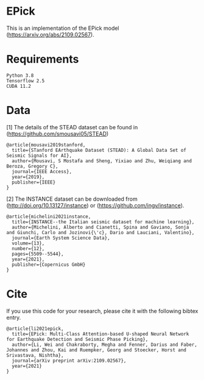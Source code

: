 # EPick
This is an implementation of the EPick model (https://arxiv.org/abs/2109.02567).

# Requirements
```
Python 3.8
Tensorflow 2.5
CUDA 11.2
```
# Data
[1] The details of the STEAD dataset can be found in (https://github.com/smousavi05/STEAD)
```
@article{mousavi2019stanford,
  title={STanford EArthquake Dataset (STEAD): A Global Data Set of Seismic Signals for AI},
  author={Mousavi, S Mostafa and Sheng, Yixiao and Zhu, Weiqiang and Beroza, Gregory C},
  journal={IEEE Access},
  year={2019},
  publisher={IEEE}
}
```

[2] The INSTANCE dataset can be downloaded from (http://doi.org/10.13127/instance) or (https://github.com/ingv/instance).
```
@article{michelini2021instance,
  title={INSTANCE--the Italian seismic dataset for machine learning},
  author={Michelini, Alberto and Cianetti, Spina and Gaviano, Sonja and Giunchi, Carlo and Jozinovi{\'c}, Dario and Lauciani, Valentino},
  journal={Earth System Science Data},
  volume={13},
  number={12},
  pages={5509--5544},
  year={2021},
  publisher={Copernicus GmbH}
}
```

# Cite
If you use this code for your research, please cite it with the following bibtex entry.
```
@article{li2021epick,
  title={EPick: Multi-Class Attention-based U-shaped Neural Network for Earthquake Detection and Seismic Phase Picking},
  author={Li, Wei and Chakraborty, Megha and Fenner, Darius and Faber, Johannes and Zhou, Kai and Ruempker, Georg and Stoecker, Horst and Srivastava, Nishtha},
  journal={arXiv preprint arXiv:2109.02567},
  year={2021}
}
```
